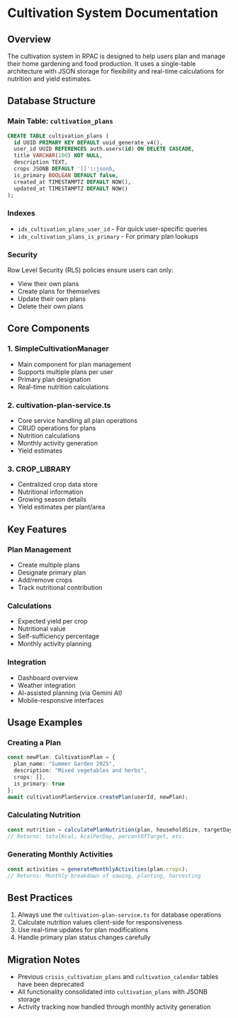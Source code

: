 # Cultivation System Documentation

## Overview
The cultivation system in RPAC is designed to help users plan and manage their home gardening and food production. It uses a single-table architecture with JSON storage for flexibility and real-time calculations for nutrition and yield estimates.

## Database Structure

### Main Table: `cultivation_plans`
```sql
CREATE TABLE cultivation_plans (
  id UUID PRIMARY KEY DEFAULT uuid_generate_v4(),
  user_id UUID REFERENCES auth.users(id) ON DELETE CASCADE,
  title VARCHAR(100) NOT NULL,
  description TEXT,
  crops JSONB DEFAULT '[]'::jsonb,
  is_primary BOOLEAN DEFAULT false,
  created_at TIMESTAMPTZ DEFAULT NOW(),
  updated_at TIMESTAMPTZ DEFAULT NOW()
);
```

### Indexes
- `idx_cultivation_plans_user_id` - For quick user-specific queries
- `idx_cultivation_plans_is_primary` - For primary plan lookups

### Security
Row Level Security (RLS) policies ensure users can only:
- View their own plans
- Create plans for themselves
- Update their own plans
- Delete their own plans

## Core Components

### 1. SimpleCultivationManager
- Main component for plan management
- Supports multiple plans per user
- Primary plan designation
- Real-time nutrition calculations

### 2. cultivation-plan-service.ts
- Core service handling all plan operations
- CRUD operations for plans
- Nutrition calculations
- Monthly activity generation
- Yield estimates

### 3. CROP_LIBRARY
- Centralized crop data store
- Nutritional information
- Growing season details
- Yield estimates per plant/area

## Key Features

### Plan Management
- Create multiple plans
- Designate primary plan
- Add/remove crops
- Track nutritional contribution

### Calculations
- Expected yield per crop
- Nutritional value
- Self-sufficiency percentage
- Monthly activity planning

### Integration
- Dashboard overview
- Weather integration
- AI-assisted planning (via Gemini AI)
- Mobile-responsive interfaces

## Usage Examples

### Creating a Plan
```typescript
const newPlan: CultivationPlan = {
  plan_name: "Summer Garden 2025",
  description: "Mixed vegetables and herbs",
  crops: [],
  is_primary: true
};
await cultivationPlanService.createPlan(userId, newPlan);
```

### Calculating Nutrition
```typescript
const nutrition = calculatePlanNutrition(plan, householdSize, targetDays);
// Returns: totalKcal, kcalPerDay, percentOfTarget, etc.
```

### Generating Monthly Activities
```typescript
const activities = generateMonthlyActivities(plan.crops);
// Returns: Monthly breakdown of sowing, planting, harvesting
```

## Best Practices
1. Always use the `cultivation-plan-service.ts` for database operations
2. Calculate nutrition values client-side for responsiveness
3. Use real-time updates for plan modifications
4. Handle primary plan status changes carefully

## Migration Notes
- Previous `crisis_cultivation_plans` and `cultivation_calendar` tables have been deprecated
- All functionality consolidated into `cultivation_plans` with JSONB storage
- Activity tracking now handled through monthly activity generation